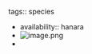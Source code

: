 tags:: species

- availability:: hanara
- ![image.png](https://peach-geographical-bat-397.mypinata.cloud/ipfs/QmXagTbHsPrt7EBBHWwm1A9Q6wJHCYsLYMcSetS6FB7NNj)
-